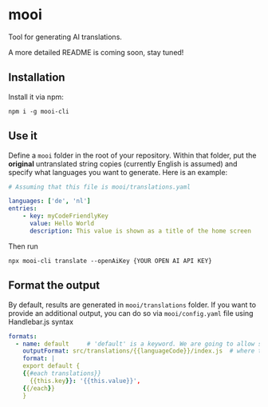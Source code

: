 # mooi

Tool for generating AI translations.

A more detailed README is coming soon, stay tuned!

## Installation

Install it via npm:

```
npm i -g mooi-cli
```

## Use it

Define a `mooi` folder in the root of your repository. Within that folder, put the **original** untranslated string copies (currently English is assumed) and specify what languages you want to generate. Here is an example:

```yaml
# Assuming that this file is mooi/translations.yaml

languages: ['de', 'nl']
entries:
    - key: myCodeFriendlyKey                                            # a key that you will later use to look up this value
      value: Hello World                                                # what you actually want to translate
      description: This value is shown as a title of the home screen    # (optional, but recommended) Let mooi know in what context this value is used to get a better quality of translation
```

Then run 

```
npx mooi-cli translate --openAiKey {YOUR OPEN AI API KEY}
```

## Format the output
By default, results are generated in `mooi/translations` folder. If you want to provide an additional output, you can do so via `mooi/config.yaml` file using Handlebar.js syntax

```yaml
formats:
  - name: default     # 'default' is a keyword. We are going to allow selecting between formats in future releases
    outputFormat: src/translations/{{languageCode}}/index.js  # where to write the results for a given language
    format: |
    export default {
    {{#each translations}}
      {{this.key}}: '{{this.value}}',
    {{/each}}
    }
```
